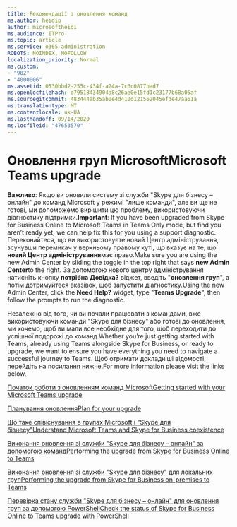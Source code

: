 ```yaml
---
title: Рекомендації з оновлення команд
ms.author: heidip
author: microsoftheidi
ms.audience: ITPro
ms.topic: article
ms.service: o365-administration
ROBOTS: NOINDEX, NOFOLLOW
localization_priority: Normal
ms.custom:
- "982"
- "4000006"
ms.assetid: 0530bbd2-255c-434f-a24a-7c6c0877bad7
ms.openlocfilehash: d79518434904a8c26ae0e15fd1c23177b68a05af
ms.sourcegitcommit: 483444ab35ab0e4d410d121562045efde47aa61a
ms.translationtype: MT
ms.contentlocale: uk-UA
ms.lasthandoff: 09/14/2020
ms.locfileid: "47653570"
---
```

# <a name="microsoft-teams-upgrade"></a><span data-ttu-id="29f01-102">Оновлення груп Microsoft</span><span class="sxs-lookup"><span data-stu-id="29f01-102">Microsoft Teams upgrade</span></span>

<span data-ttu-id="29f01-103">**Важливо**: Якщо ви оновили систему зі служби "Skype для бізнесу – онлайн" до команд Microsoft у режимі "лише команди", але ви ще не готові, ми допоможемо вирішити цю проблему, використовуючи діагностику підтримки.</span><span class="sxs-lookup"><span data-stu-id="29f01-103">**Important**: If you have been upgraded from Skype for Business Online to Microsoft Teams in Teams Only mode, but find you aren’t ready yet, we can help fix this for you using a support diagnostic.</span></span> <span data-ttu-id="29f01-104">Переконайтеся, що ви використовуєте новий Центр адміністрування, зсунувши перемикач у верхньому правому куті, що вказує на те, що **новий Центр адміністрування**має право.</span><span class="sxs-lookup"><span data-stu-id="29f01-104">Make sure you are using the new Admin Center by sliding the toggle in the top right that says **new Admin Center**to the right.</span></span> <span data-ttu-id="29f01-105">За допомогою нового центру адміністрування натисніть кнопку **потрібна Довідка?** віджет, введіть "**оновлення груп**", а потім дотримуйтеся вказівок, щоб запустити діагностику.</span><span class="sxs-lookup"><span data-stu-id="29f01-105">Using the new Admin Center, click the **Need Help?** widget, type "**Teams Upgrade**", then follow the prompts to run the diagnostic.</span></span>

<span data-ttu-id="29f01-106">Незалежно від того, чи ви почали працювати з командами, вже використовуючи команди "Skype для бізнесу" або готові до оновлення, ми хочемо, щоб ви мали все необхідне для того, щоб переходити до успішної подорожі до команд.</span><span class="sxs-lookup"><span data-stu-id="29f01-106">Whether you’re just getting started with Teams, already using Teams alongside Skype for Business, or ready to upgrade, we want to ensure you have everything you need to navigate a successful journey to Teams.</span></span> <span data-ttu-id="29f01-107">Щоб отримати докладніші відомості, перейдіть на посилання нижче.</span><span class="sxs-lookup"><span data-stu-id="29f01-107">For more information please visit the links below.</span></span>

[<span data-ttu-id="29f01-108">Початок роботи з оновленням команд Microsoft</span><span class="sxs-lookup"><span data-stu-id="29f01-108">Getting started with your Microsoft Teams upgrade</span></span>](https://docs.microsoft.com/MicrosoftTeams/upgrade-start-here)

[<span data-ttu-id="29f01-109">Планування оновлення</span><span class="sxs-lookup"><span data-stu-id="29f01-109">Plan for your upgrade</span></span>](https://docs.microsoft.com/MicrosoftTeams/upgrade-plan-journey)

[<span data-ttu-id="29f01-110">Що таке співіснування в групах Microsoft і "Skype для бізнесу"</span><span class="sxs-lookup"><span data-stu-id="29f01-110">Understand Microsoft Teams and Skype for Business coexistence</span></span>](https://docs.microsoft.com/MicrosoftTeams/teams-and-skypeforbusiness-coexistence-and-interoperability)

[<span data-ttu-id="29f01-111">Виконання оновлення зі служби "Skype для бізнесу – онлайн" за допомогою команд</span><span class="sxs-lookup"><span data-stu-id="29f01-111">Performing the upgrade from Skype for Business Online to Teams</span></span>](https://docs.microsoft.com/MicrosoftTeams/upgrade-to-teams-execute-skypeforbusinessonline)

[<span data-ttu-id="29f01-112">Виконання оновлення зі служби "Skype для бізнесу" для локальних груп</span><span class="sxs-lookup"><span data-stu-id="29f01-112">Performing the upgrade from Skype for Business on-premises to Teams</span></span>](https://docs.microsoft.com/MicrosoftTeams/upgrade-to-teams-execute-skypeforbusinesshybridonprem)
 
[<span data-ttu-id="29f01-113">Перевірка стану служби "Skype для бізнесу – онлайн" для оновлення груп за допомогою PowerShell</span><span class="sxs-lookup"><span data-stu-id="29f01-113">Check the status of Skype for Business Online to Teams upgrade with PowerShell</span></span>](https://docs.microsoft.com/powershell/module/skype/get-csteamsupgradestatus?view=skype-ps)